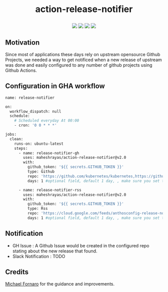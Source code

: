 
<h1 align="center">
  <p align="center">action-release-notifier</p>
</h1>

<div align="center">
  <a href="https://github.com/maheshrayas/action-release-notifier/actions" alt="Build"><img src="https://github.com/maheshrayas/action-release-notifier/workflows/build/badge.svg" /></a>
  <a href="https://github.com/maheshrayas/action-release-notifier/actions/workflows/lint.yaml" alt="Lint"><img src="https://github.com/maheshrayas/action-release-notifier/actions/workflows/lint.yaml/badge.svg" /></a>
  <a href="https://github.com/maheshrayas/action-release-notifier/commits/main" alt="last commit"><img src="https://img.shields.io/github/last-commit/maheshrayas/action-release-notifier?color=purple" /></a>
  <a alt="Action pulled"><img src="https://img.shields.io/docker/pulls/maheshrayas/release-notifier.svg" /></a>
</div>

## Motivation

Since most of applications these days rely on upstream opensource Github Projects, we needed a way to get notificed when a new release of upstream was done and easily configured to any number of github projects using Github Actions.

## Configuration in GHA workflow

```bash
name: release-notifier

on:
  workflow_dispatch: null
  schedule:
    # Scheduled everyday At 00:00
    - cron: '0 0 * * *'

jobs:
  clean:
    runs-on: ubuntu-latest
    steps:
      - name: release-notifier-gh
        uses: maheshrayas/action-release-notifier@v2.0
        with:
          github_token: '${{ secrets.GITHUB_TOKEN }}'
          type: Github
          repo: 'https://github.com/kubernetes/kubernetes,https://github.com/kubernetes-sigs/kustomize,https://github.com/helm/helm,https://github.com/istio/istio'
          days: 1 #optional field, default 1 day, , make sure you set the cron appropriately, Example if you want to check for release once in 7 days, set days: 7 and cron schedule to run once in 7 days

      - name: release-notifier-rss
        uses: maheshrayas/action-release-notifier@v2.0
        with:
          github_token: '${{ secrets.GITHUB_TOKEN }}'
          type: Rss
          repo: 'https://cloud.google.com/feeds/anthosconfig-release-notes.xml'
          days: 1 #optional field, default 1 day, , make sure you set the cron appropriately, Example if you want to check for release once in 7 days, set days: 7 and cron schedule to run once in 7 days
```

## Notification
 
* GH Issue : A Github Issue would be created in the configured repo stating about the new release that found.
* Slack Notification : TODO


## Credits

[Michael Fornaro](https://github.com/xUnholy) for the guidance and improvements.


